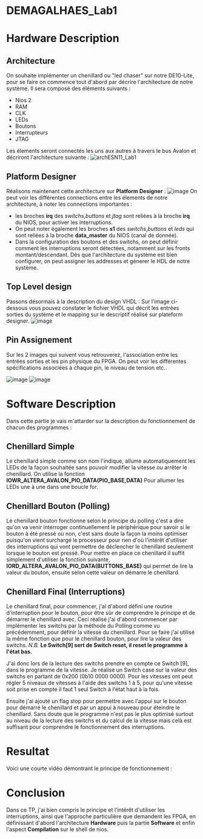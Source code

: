 # DEMAGALHAES_Lab1

# Hardware Description
## Architecture
On souhaite implémenter un chenillard ou "led chaser" sur notre DE10-Lite, pour se faire on commence tout d'abord par décrire l'architecture de notre système.
Il sera composé des éléments suivants : 
* Nios 2
* RAM
* CLK
* LEDs
* Boutons
* Interrupteurs
* JTAG

Les élements seront connectés les uns aux autres à travers le bus Avalon et décriront l'architecture suivante :
![archESN11_Lab1](https://user-images.githubusercontent.com/77203492/211789225-1ee13f03-ab92-4d16-b33a-704f05b94f45.png)

## Platform Designer
Réalisons maintenant cette architecture sur **Platform Designer** :
![image](https://user-images.githubusercontent.com/77203492/211787624-8a138f02-0409-4d70-b56d-855e1f2428e8.png)
On peut voir les différentes connections entre les élements de notre architecture, à noter les connections importantes :
* les broches **irq** des *switchs*,*buttons* et *jtag* sont reliées à la broche **irq** du NIOS, pour activer les interruptions.
* On peut noter également les broches **s1** des *switchs*,*buttons* et *leds* qui sont reliées à la broche **data_master** du NIOS (canal de donnée).
* Dans la configuration des boutons et des switchs, on peut définir comment les interruptions seront détectées, notamment sur les fronts montant/descendant.
Dès que l'architecture du système est bien configurer, on peut assigner les addresses et génerer le HDL de notre système.

## Top Level design
Passons désormais à la description du design VHDL :
Sur l'image ci-dessous vous pouvez constater le fichier VHDL qui décrit les entrées sorties du système et le mapping sur le descriptif réalisé sur plateform designer.
![image](https://user-images.githubusercontent.com/77203492/211788882-e9fb8c02-f705-4f8d-902c-ebbc174964a9.png)

## Pin Assignement
Sur les 2 images qui suivent vous retrouverez, l'association entre les entrées sorties et les pin physique du FPGA.
On peut voir les différentes spécifications associées à chaque pin, le niveau de tension etc..

![image](https://user-images.githubusercontent.com/77203492/211789038-0e8fe222-ab16-44d8-8a10-a56bc091b9f2.png)
![image](https://user-images.githubusercontent.com/77203492/211788984-3e8c7cf4-0290-4472-b32b-f233fd7b02e2.png)

# Software Description
Dans cette partie je vais m'attarder sur la description du fonctionnement de chacun des programmes :
## Chenillard Simple
Le chenillard simple comme son nom l'indique, allume automatiquement les LEDs de la façon souhaitée sans pouvoir modifier la vitesse ou arrêter le chenillard.
On utilise la fonction **IOWR_ALTERA_AVALON_PIO_DATA(PIO_BASE,DATA)** Pour allumer les LEDs une à une dans une boucle for.

## Chenillard Bouton (Polling)
Le chenillard bouton fonctionne selon le principe du polling c'est a dire qu'on va venir interroger continuellement le périphérique pour savoir si le bouton à été pressé où non, c'est sans doute la façon la moins optimiser puisqu'on vient surchargé le processeur pour rien d'où l'intérêt d'utiliser des interruptions qui vont permettre de déclencher le chenillard seulement lorsque le bouton est pressé.
Pour mettre en place ce chenillard il suffit simplement d'utiliser la fonction suivante, **IORD_ALTERA_AVALON_PIO_DATA(BUTTONS_BASE)** qui permet de lire la valeur du bouton, ensuite selon cette valeur on démarre le chenillard.

## Chenillard Final (Interruptions)
Le chenillard final, pour commencer, j'ai d'abord défini une routine d'interruption pour le bouton, pour être sûr de comprendre le principe et de démarrer le chenillard avec. Ceci réalisé j'ai d'abord commencer par implémenter les switchs par la méthode du Polling comme vu précédemment, pour définir la vitesse du chenillard.
Pour se faire j'ai utilisé la même fonction que pour le chenillard bouton, pour lire la valeur des switchs.
_N.B._ **Le Switch[9] sert de Switch reset, il reset le programme à l'état bas.**

J'ai donc lors de la lecture des switchs prendre en compte ce Switch [9], dans le programme de la vitesse.
Je réalise un Switch case sur la valeur des switchs en partant de 0x200 (0b10 0000 0000).
Pour les vitesses ont peut régler 5 niveaux de vitesses à l'aide des switchs 1 à 5, pour qu'une vitesse soit prise en compte il faut 1 seul Switch à l'état haut à la fois.

Ensuite j'ai ajouté un flag stop pour permettre avec l'appui sur le bouton pour démarré le chenillard et par un appui à nouveau pour éteindre le chenillard.
Sans doute que le programme n'est pas le plus optimisé surtout au niveau de la lecture des switchs et du calcul de la vitesse mais celà est suffisant pour comprendre le fonctionnement des interruptions.

# Resultat
Voici une courte vidéo démontrant le principe de fonctionnement :

# Conclusion 
Dans ce TP, j'ai bien compris le principe et l'intérêt d'utiliser les interruptions, ainsi que l'approche particulière que demandent les FPGA, en définissant d'abord l'architecture **Hardware** puis la partie **Software** et enfin l'aspect **Compilation** sur le shell de nios.
